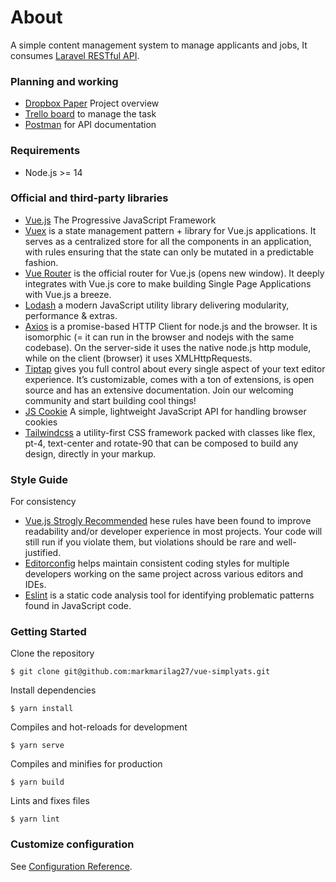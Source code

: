 # About
A simple content management system to manage applicants and jobs, It consumes [Laravel RESTful API](https://github.com/markmarilag27/laravel-simplyats).

### Planning and working
- [Dropbox Paper](https://www.dropbox.com/scl/fi/xizllobyjoth8l2k0o61w/Overview_-SimplyATS.paper?dl=0&rlkey=yn8s5inyj8y5v889jdmrxe9di) Project overview
- [Trello board](https://trello.com/b/oI3vllGH/simplyats) to manage the task
- [Postman](https://documenter.getpostman.com/view/13045202/UV5dcZTW#ec159e40-7b09-4a12-84ae-a743a6645fac) for API documentation

### Requirements
- Node.js >= 14

### Official and third-party libraries
- [Vue.js](https://vuejs.org/) The Progressive JavaScript Framework
- [Vuex](https://vuex.vuejs.org/) is a state management pattern + library for Vue.js applications. It serves as a centralized store for all the components in an application, with rules ensuring that the state can only be mutated in a predictable fashion.
- [Vue Router](https://router.vuejs.org/) is the official router for Vue.js (opens new window). It deeply integrates with Vue.js core to make building Single Page Applications with Vue.js a breeze.
- [Lodash](https://lodash.com/) a modern JavaScript utility library delivering modularity, performance & extras.
- [Axios](https://axios-http.com/docs/intro) is a promise-based HTTP Client for node.js and the browser. It is isomorphic (= it can run in the browser and nodejs with the same codebase). On the server-side it uses the native node.js http module, while on the client (browser) it uses XMLHttpRequests.
- [Tiptap](dev) gives you full control about every single aspect of your text editor experience. It’s customizable, comes with a ton of extensions, is open source and has an extensive documentation. Join our welcoming community and start building cool things!
- [JS Cookie](https://github.com/js-cookie/js-cookie) A simple, lightweight JavaScript API for handling browser cookies
- [Tailwindcss](https://tailwindcss.com/) a utility-first CSS framework packed with classes like flex, pt-4, text-center and rotate-90 that can be composed to build any design, directly in your markup.

### Style Guide
For consistency

- [Vue.js Strogly Recommended](https://vuejs.org/v2/style-guide/#Priority-B-Strongly-Recommended) hese rules have been found to improve readability and/or developer experience in most projects. Your code will still run if you violate them, but violations should be rare and well-justified.
- [Editorconfig](https://editorconfig.org/) helps maintain consistent coding styles for multiple developers working on the same project across various editors and IDEs.
- [Eslint](https://eslint.org/) is a static code analysis tool for identifying problematic patterns found in JavaScript code. 

### Getting Started
Clone the repository
```
$ git clone git@github.com:markmarilag27/vue-simplyats.git
```
Install dependencies
```
$ yarn install
```
Compiles and hot-reloads for development
```
$ yarn serve
```
Compiles and minifies for production
```
$ yarn build
```
Lints and fixes files
```
$ yarn lint
```

### Customize configuration
See [Configuration Reference](https://cli.vuejs.org/config/).

